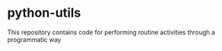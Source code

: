 # python-utils
This repository contains code for performing routine activities through a programmatic way
